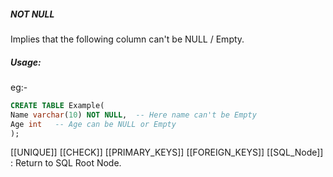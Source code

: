 ##### NOT NULL
Implies that the following column can't be NULL / Empty.

##### Usage:
eg:-
```sql
CREATE TABLE Example(
Name varchar(10) NOT NULL,  -- Here name can't be Empty
Age int   -- Age can be NULL or Empty
);
```

[[UNIQUE]]
[[CHECK]]
[[PRIMARY_KEYS]]
[[FOREIGN_KEYS]]
[[SQL_Node]] : Return to  SQL Root Node.